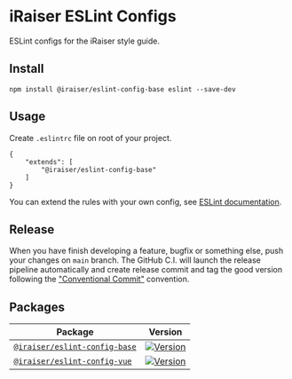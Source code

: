 # iRaiser ESLint Configs

ESLint configs for the iRaiser style guide.

## Install

    npm install @iraiser/eslint-config-base eslint --save-dev
    
## Usage

Create ``.eslintrc`` file on root of your project.

```
{
    "extends": [
        "@iraiser/eslint-config-base"
    ]
}
```

You can extend the rules with your own config, see [ESLint documentation](https://eslint.org/docs/developer-guide/shareable-configs#using-a-shareable-config).

## Release

When you have finish developing a feature, bugfix or something else, push your changes on `main` branch. The GitHub
C.I. will launch the release pipeline automatically and create release commit and tag the good version following
the ["Conventional Commit"](https://www.conventionalcommits.org) convention.

## Packages

| Package                                                                                                            | Version                                                                                                                            |
|--------------------------------------------------------------------------------------------------------------------|------------------------------------------------------------------------------------------------------------------------------------|
| [``@iraiser/eslint-config-base``](https://github.com/iRaiser/eslint-configs/blob/main/packages/eslint-config-base) | [![Version](https://flat.badgen.net/npm/v/@iraiser/eslint-config-base)](https://www.npmjs.com/package/@iraiser/eslint-config-base) |
| [``@iraiser/eslint-config-vue``](https://github.com/iRaiser/eslint-configs/blob/main/packages/eslint-config-vue)   | [![Version](https://flat.badgen.net/npm/v/@iraiser/eslint-config-vue)](https://www.npmjs.com/package/@iraiser/eslint-config-vue)   |
